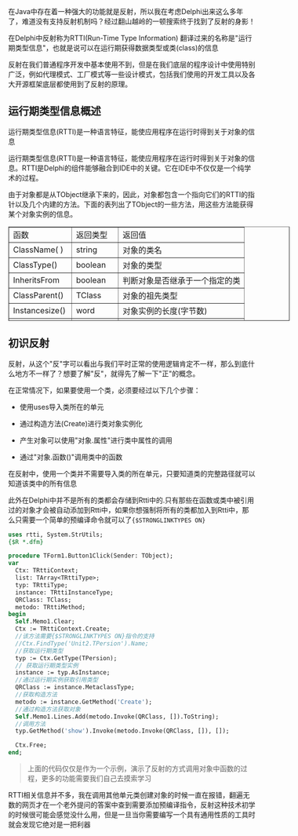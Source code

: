 
在Java中存在着一种强大的功能就是反射，所以我在考虑Delphi出来这么多年了，难道没有支持反射机制吗？经过翻山越岭的一顿搜索终于找到了反射的身影！

在Delphi中反射称为RTTI(Run-Time Type Information) 翻译过来的名称是"运行期类型信息"，也就是说可以在运行期获得数据类型或类(class)的信息

反射在我们普通程序开发中基本使用不到，但是在我们底层的程序设计中使用特别广泛，例如代理模式、工厂模式等一些设计模式，包括我们使用的开发工具以及各大开源框架底层都使用到了反射的原理。

## 运行期类型信息概述

运行期类型信息(RTTI)是一种语言特征，能使应用程序在运行时得到关于对象的信息

运行期类型信息(RTTI)是一种语言特征，能使应用程序在运行时得到关于对象的信息。RTTI是Delphi的组件能够融合到IDE中的关键。它在IDE中不仅仅是一个纯学术的过程。

由于对象都是从TObject继承下来的，因此，对象都包含一个指向它们的RTTI的指针以及几个内建的方法。下面的表列出了TObject的一些方法，用这些方法能获得某个对象实例的信息。

<table style="WIDTH: 574px; HEIGHT: 192px" cellspacing="1" cellpadding="1" width="574" summary="" border="1" class="table table-bordered">
   <tbody>
    <tr>
     <td>函数&nbsp;&nbsp;</td>
     <td>返回类型</td>
     <td>返回值</td>
    </tr>
    <tr>
     <td>ClassName( )&nbsp;&nbsp;</td>
     <td>string</td>
     <td>对象的类名</td>
    </tr>
    <tr>
     <td>ClassType()&nbsp;</td>
     <td>boolean</td>
     <td>对象的类型<br></td>
    </tr>
    <tr>
     <td>InheritsFrom&nbsp;</td>
     <td>boolean&nbsp;&nbsp;&nbsp;&nbsp; </td>
     <td>判断对象是否继承于一个指定的类</td>
    </tr>
    <tr>
     <td>ClassParent()&nbsp;</td>
     <td>TClass</td>
     <td>对象的祖先类型<br></td>
    </tr>
    <tr>
     <td>Instancesize()&nbsp;</td>
     <td>word&nbsp;</td>
     <td>对象实例的长度(字节数)</td>
    </tr>
    <tr>
     <td>ClassInfo()</td>
     <td>Pointer&nbsp;</td>
     <td>指向RTTI的指针</td>
    </tr>
   </tbody>
  </table>
  
## 初识反射

反射，从这个"反"字可以看出与我们平时正常的使用逻辑肯定不一样，那么到底什么地方不一样了？想要了解"反"，就得先了解一下"正"的概念。

在正常情况下，如果要使用一个类，必须要经过以下几个步骤：

- 使用uses导入类所在的单元

- 通过构造方法(Create)进行类对象实例化

- 产生对象可以使用"对象.属性"进行类中属性的调用

- 通过"对象.函数()"调用类中的函数


在反射中，使用一个类并不需要导入类的所在单元，只要知道类的完整路径就可以知道该类中的所有信息

此外在Delphi中并不是所有的类都会存储到Rtti中的.只有那些在函数或类中被引用过的对象才会被自动添加到Rtti中，如果你想强制将所有的类都加入到Rtti中，那么只需要一个简单的预编译命令就可以了`{$STRONGLINKTYPES ON}`


```pascal
uses rtti, System.StrUtils;
{$R *.dfm}

procedure TForm1.Button1Click(Sender: TObject);
var
  Ctx: TRttiContext;
  list: TArray<TRttiType>;
  typ: TRttiType;
  instance: TRttiInstanceType;
  QRClass: TClass;
  metodo: TRttiMethod;
begin
  Self.Memo1.Clear;
  Ctx := TRttiContext.Create;
  //该方法需要{$STRONGLINKTYPES ON}指令的支持
  //Ctx.FindType('Unit2.TPersion').Name;
  //获取运行期类型
  typ := Ctx.GetType(TPersion);
  // 获取运行期类型实例
  instance := typ.AsInstance;
  //通过运行期实例获取引用类型
  QRClass := instance.MetaclassType;
  //获取构造方法
  metodo := instance.GetMethod('Create');
  //通过构造方法获取对象
  Self.Memo1.Lines.Add(metodo.Invoke(QRClass, []).ToString);
  //调用方法
  typ.GetMethod('show').Invoke(metodo.Invoke(QRClass, []), []);

  Ctx.Free;
end;
```

> 上面的代码仅仅是作为一个示例，演示了反射的方式调用对象中函数的过程，更多的功能需要我们自己去摸索学习

RTTI相关信息并不多，我在调用其他单元类创建对象的时候一直在报错，翻遍无数的网页才在一个老外提问的答案中查到需要添加预编译指令，反射这种技术初学的时候很可能会感觉没什么用，但是一旦当你需要编写一个具有通用性质的工具时就会发现它绝对是一把利器